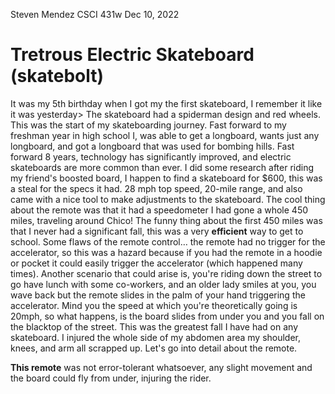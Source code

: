 Steven Mendez
CSCI 431w
Dec 10, 2022

# Tretrous Electric Skateboard (skatebolt)

It was my 5th birthday when I got my the first skateboard, I remember it like it was yesterday> The skateboard had a spiderman design and red wheels. This was the start of my skateboarding journey. Fast forward to my freshman year in high school I, was able to get a longboard, wants just any longboard, and got a longboard that was used for bombing hills. Fast forward 8 years, technology has significantly improved, and electric skateboards are more common than ever. I did some research after riding my friend's boosted board, I happen to find a skateboard for $600, this was a steal for the specs it had. 28 mph top speed, 20-mile range, and also came with a nice tool to make adjustments to the skateboard. The cool thing about the remote was that it had a speedometer I had gone a whole 450 miles, traveling around Chico! The funny thing about the first 450 miles was that I never had a significant fall, this was a very **efficient** way to get to school. Some flaws of the remote control… the remote had no trigger for the accelerator, so this was a hazard because if you had the remote in a hoodie or pocket it could easily trigger the accelerator (which happened many times). Another scenario that could arise is, you're riding down the street to go have lunch with some co-workers, and an older lady smiles at you, you wave back but the remote slides in the palm of your hand triggering the accelerator. Mind you the speed at which you're theoretically going is 20mph, so what happens, is the board slides from under you and you fall on the blacktop of the street. This was the greatest fall I have had on any skateboard. I injured the whole side of my abdomen area my shoulder, knees, and arm all scrapped up. Let's go into detail about the remote. 

**This remote** was not error-tolerant whatsoever, any slight movement and the board could fly from under, injuring the rider.

